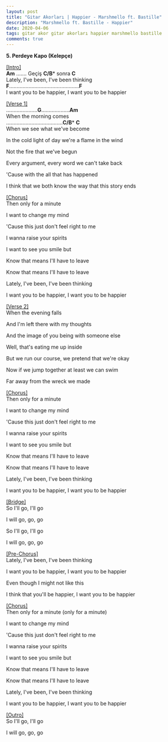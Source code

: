 ```yaml
---
layout: post
title: "Gitar Akorları | Happier - Marshmello ft. Bastille"
description: "Marshmello ft. Bastille - Happier"
date: 2020-04-06
tags: gitar akor gitar akorları happier marshmello bastille
comments: true
---
```

**5. Perdeye Kapo (Kelepçe)**

<u>[Intro]</u><br/>
**Am**     .......       Geçiş **C/B*** sonra **C**<br/>
Lately, I've been, I've been thinking<br/>
**F**...............................................**F**<br/>
I want you to be happier, I want you to be happier<br/>

<u>[Verse 1]</u><br/>
.....................**G**...................**Am**<br/>
When the morning comes<br/>
......................................**C/B*** **C**<br/>
When we see what we've become<br/>

In the cold light of day we're a flame in the wind<br/>

Not the fire that we've begun<br/>

Every argument, every word we can't take back<br/>

'Cause with the all that has happened<br/>

I think that we both know the way that this story ends<br/>

<u>[Chorus]</u><br/>
Then only for a minute<br/>

I want to change my mind<br/>

'Cause this just don't feel right to me<br/>

I wanna raise your spirits<br/>

I want to see you smile but<br/>

Know that means I'll have to leave<br/>



Know that means I'll have to leave<br/>

Lately, I've been, I've been thinking<br/>

I want you to be happier, I want you to be happier<br/>

<u>[Verse 2]</u><br/>
When the evening falls<br/>

And I'm left there with my thoughts<br/>

And the image of you being with someone else<br/>

Well, that's eating me up inside<br/>

But we run our course, we pretend that we're okay<br/>

Now if we jump together at least we can swim<br/>

Far away from the wreck we made<br/>

<u>[Chorus]</u><br/>
Then only for a minute<br/>

I want to change my mind<br/>

'Cause this just don't feel right to me<br/>

I wanna raise your spirits<br/>

I want to see you smile but<br/>

Know that means I'll have to leave<br/>



Know that means I'll have to leave<br/>

Lately, I've been, I've been thinking<br/>

I want you to be happier, I want you to be happier<br/>

<u>[Bridge]</u><br/>
So I'll go, I'll go<br/>

I will go, go, go<br/>

So I'll go, I'll go<br/>

I will go, go, go<br/>

<u>[Pre-Chorus]</u><br/>
Lately, I've been, I've been thinking<br/>

I want you to be happier, I want you to be happier<br/>

Even though I might not like this<br/>

I think that you'll be happier, I want you to be happier<br/>

<u>[Chorus]</u><br/>
Then only for a minute (only for a minute)<br/>

I want to change my mind<br/>

'Cause this just don't feel right to me<br/>

I wanna raise your spirits<br/>

I want to see you smile but<br/>

Know that means I'll have to leave<br/>



Know that means I'll have to leave<br/>

Lately, I've been, I've been thinking<br/>

I want you to be happier, I want you to be happier<br/>

<u>[Outro]</u><br/>
So I'll go, I'll go<br/>

I will go, go, go<br/>
